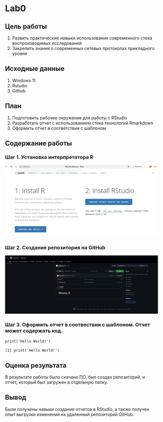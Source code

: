 # Lab0

## Цель работы

1) Развить практические навыки использования современного стека воспроизводимых исследований
2) Закрепить знания о современных сетевых протоколах прикладного уровня

## Исходные данные

1) Windows 11
2) Rstudio
3) Github

## План

1) Подготовить рабочее окружение для работы с RStudio
2) Разработать отчет с использованием стека технологий Rmarkdown
3) Оформить отчет в соответствии с шаблоном

## Содержание работы 

### Шаг 1. Установка интерпретатора R

![](img/установка%20Rstd.png)

### Шаг 2. Создание репозитория на GitHub

![](img/скрин%20репр.png)

### Шаг 3. Оформить отчет в соотвествии с шаблоном. Отчет может содержать код.

```{r}
print('Hello World!')
```

```{r}
[1] print('Hello World!')
```

## Оценка результата

В результате работы было скачано ПО, был создан репозиторий, и отчет, который был загружен в отдельную папку.

## Вывод

Были получены навыки создания отчетов в RStudio, а также получен опыт выгрузки изменений на удаленный репозиторий GitHub.
